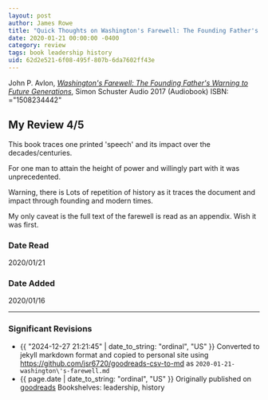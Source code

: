```yaml
---
layout: post
author: James Rowe
title: "Quick Thoughts on Washington's Farewell: The Founding Father's Warning to Future Generations"
date: 2020-01-21 00:00:00 -0400
category: review
tags: book leadership history
uid: 62d2e521-6f08-495f-807b-6da7602ff43e
---
```


John P. Avlon, *[Washington's Farewell: The Founding Father's Warning to Future Generations](https://www.goodreads.com/book/show/32505860)*,  Simon Schuster Audio 2017 (Audiobook) ISBN: ="1508234442"

## My Review 4/5

This book traces one printed 'speech' and its impact over the decades/centuries.

For one man to attain the height of power and willingly part with it was unprecedented.

Warning, there is Lots of repetition of history as it traces the document and impact through founding and modern times.

My only caveat is the full text of the farewell is read as an appendix. Wish it was first.

### Date Read
2020/01/21

### Date Added
2020/01/16

---

### Significant Revisions

- {{ "2024-12-27 21:21:45" | date_to_string: "ordinal", "US" }} Converted to jekyll markdown format and copied to personal site using <https://github.com/jsr6720/goodreads-csv-to-md> as `2020-01-21-washington\'s-farewell.md`
- {{ page.date | date_to_string: "ordinal", "US" }} Originally published on [goodreads](https://www.goodreads.com) Bookshelves: leadership, history